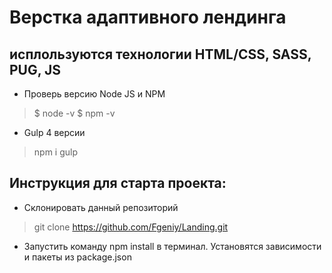 # Верстка адаптивного лендинга
## исплользуются технологии HTML/CSS, SASS, PUG, JS

*  Проверь версию Node JS и NPM

>  $ node -v
> $ npm -v

* Gulp 4 версии

> npm i gulp

## Инструкция для старта проекта: 

* Склонировать данный репозиторий

> git clone https://github.com/Fgeniy/Landing.git

* Запустить команду npm install в терминал. Установятся зависимости и пакеты из package.json